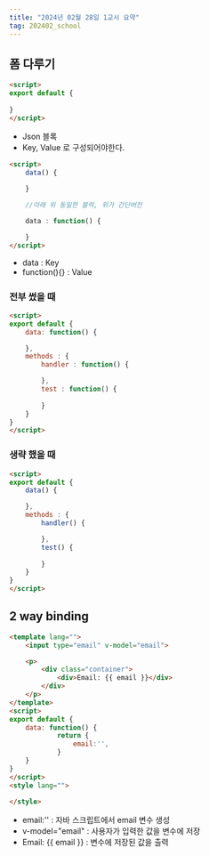 ```yaml
---
title: "2024년 02월 28일 1교시 요약"
tag: 202402_school
---
```


## 폼 다루기

```html
<script>
export default {
    
}
</script>
```

- Json 블록
- Key, Value 로 구성되어야한다.

```html
<script>
    data() {
        
    } 

    //아래 위 동일한 블럭, 위가 간단버전

    data : function() {

    }
</script>
```

- data : Key
- function(){} : Value

### 전부 썼을 때

```html
<script>
export default {
    data: function() {

    },
    methods : {
        handler : function() {

        },
        test : function() {
            
        }
    }   
}
</script>
```

### 생략 했을 때

```html
<script>
export default {
    data() {

    },
    methods : {
        handler() {

        },
        test() {
            
        }
    }   
}
</script>
```

## 2 way binding

```html
<template lang="">
    <input type="email" v-model="email">

    <p>
        <div class="container">
            <div>Email: {{ email }}</div>
        </div>
    </p>
</template>
<script>
export default {
    data: function() {
            return {
                email:'',
            }
    }  
}
</script>
<style lang="">
    
</style>
```

- email:'' : 자바 스크립트에서 email 변수 생성
- v-model="email" : 사용자가 입력한 값을 변수에 저장
- Email: {{ email }} : 변수에 저장된 값을 출력